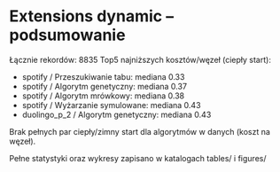 # Extensions dynamic – podsumowanie

Łącznie rekordów: 8835
Top5 najniższych kosztów/węzeł (ciepły start):
- spotify / Przeszukiwanie tabu: mediana 0.33
- spotify / Algorytm genetyczny: mediana 0.37
- spotify / Algorytm mrówkowy: mediana 0.38
- spotify / Wyżarzanie symulowane: mediana 0.43
- duolingo_p_2 / Algorytm genetyczny: mediana 0.43

Brak pełnych par ciepły/zimny start dla algorytmów w danych (koszt na węzeł).

Pełne statystyki oraz wykresy zapisano w katalogach tables/ i figures/